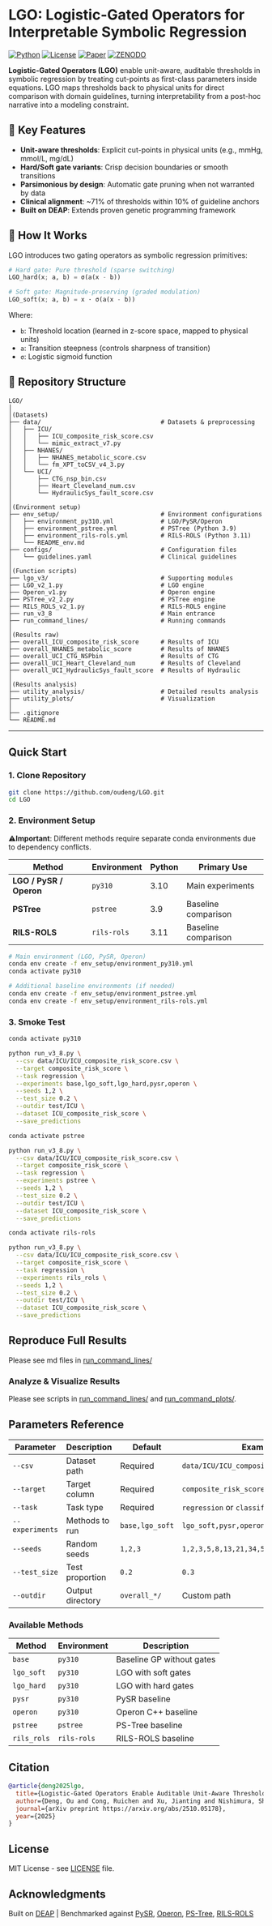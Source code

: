# LGO: Logistic-Gated Operators for Interpretable Symbolic Regression

[![Python](https://img.shields.io/badge/python-3.10-blue.svg)](https://python.org)
[![License](https://img.shields.io/badge/license-MIT-green.svg)](LICENSE)
[![Paper](https://img.shields.io/badge/paper-arXiv-b31b1b.svg)](https://arxiv.org/abs/2510.05178) 
[![ZENODO](https://zenodo.org/badge/DOI/10.5281/zenodo.17299423.svg)](https://zenodo.org/records/17299423) 


**Logistic-Gated Operators (LGO)** enable unit-aware, auditable thresholds in symbolic regression by treating cut-points as first-class parameters inside equations. LGO maps thresholds back to physical units for direct comparison with domain guidelines, turning interpretability from a post-hoc narrative into a modeling constraint.

## 🎯 Key Features

- **Unit-aware thresholds**: Explicit cut-points in physical units (e.g., mmHg, mmol/L, mg/dL)
- **Hard/Soft gate variants**: Crisp decision boundaries or smooth transitions
- **Parsimonious by design**: Automatic gate pruning when not warranted by data
- **Clinical alignment**: ~71% of thresholds within 10% of guideline anchors
- **Built on DEAP**: Extends proven genetic programming framework

## 🔬 How It Works

LGO introduces two gating operators as symbolic regression primitives:

```python
# Hard gate: Pure threshold (sparse switching)
LGO_hard(x; a, b) = σ(a(x - b))

# Soft gate: Magnitude-preserving (graded modulation)  
LGO_soft(x; a, b) = x · σ(a(x - b))
```

Where:
- `b`: Threshold location (learned in z-score space, mapped to physical units)
- `a`: Transition steepness (controls sharpness of transition)
- `σ`: Logistic sigmoid function


## 📁 Repository Structure
```
LGO/
│
│(Datasets)
├── data/                                 # Datasets & preprocessing
│   ├── ICU/
│   │   ├── ICU_composite_risk_score.csv
│   │   └── mimic_extract_v7.py
│   ├── NHANES/          
│   │   ├── NHANES_metabolic_score.csv
│   │   └── fm_XPT_toCSV_v4_3.py       
│   └── UCI/
│       ├── CTG_nsp_bin.csv
│       ├── Heart_Cleveland_num.csv
│       └── HydraulicSys_fault_score.csv
│
│(Environment setup) 
├── env_setup/                            # Environment configurations
│   ├── environment_py310.yml             # LGO/PySR/Operon
│   ├── environment_pstree.yml            # PSTree (Python 3.9)
│   ├── environment_rils-rols.yml         # RILS-ROLS (Python 3.11)
│   └── README_env.md
├── configs/                              # Configuration files
│   └── guidelines.yaml                   # Clinical guidelines
│
│(Function scripts)
├── lgo_v3/                               # Supporting modules
├── LGO_v2_1.py                           # LGO engine
├── Operon_v1.py                          # Operon engine
├── PSTree_v2_2.py                        # PSTree engine
├── RILS_ROLS_v2_1.py                     # RILS-ROLS engine
├── run_v3_8                              # Main entrance
├── run_command_lines/                    # Running commands
│
│(Results raw)
├── overall_ICU_composite_risk_score      # Results of ICU
├── overall_NHANES_metabolic_score        # Results of NHANES
├── overall_UCI_CTG_NSPbin                # Results of CTG
├── overall_UCI_Heart_Cleveland_num       # Results of Cleveland
├── overall_UCI_HydraulicSys_fault_score  # Results of Hydraulic
│
│(Results analysis)
├── utility_analysis/                     # Detailed results analysis
├── utility_plots/                        # Visualization
│
├── .gitignore
└── README.md
```
---

## Quick Start

### 1. Clone Repository
```bash
git clone https://github.com/oudeng/LGO.git
cd LGO
```

### 2. Environment Setup

⚠️**Important**: Different methods require separate conda environments due to dependency conflicts.

| Method | Environment | Python | Primary Use |
|--------|------------|--------|-------------|
| **LGO / PySR / Operon** | `py310` | 3.10 | Main experiments |
| **PSTree** | `pstree` | 3.9 | Baseline comparison |
| **RILS-ROLS** | `rils-rols` | 3.11 | Baseline comparison |

```bash
# Main environment (LGO, PySR, Operon)
conda env create -f env_setup/environment_py310.yml
conda activate py310

# Additional baseline environments (if needed)
conda env create -f env_setup/environment_pstree.yml
conda env create -f env_setup/environment_rils-rols.yml
```

### 3. Smoke Test

```bash
conda activate py310

python run_v3_8.py \
  --csv data/ICU/ICU_composite_risk_score.csv \
  --target composite_risk_score \
  --task regression \
  --experiments base,lgo_soft,lgo_hard,pysr,operon \
  --seeds 1,2 \
  --test_size 0.2 \
  --outdir test/ICU \
  --dataset ICU_composite_risk_score \
  --save_predictions

conda activate pstree

python run_v3_8.py \
  --csv data/ICU/ICU_composite_risk_score.csv \
  --target composite_risk_score \
  --task regression \
  --experiments pstree \
  --seeds 1,2 \
  --test_size 0.2 \
  --outdir test/ICU \
  --dataset ICU_composite_risk_score \
  --save_predictions

conda activate rils-rols

python run_v3_8.py \
  --csv data/ICU/ICU_composite_risk_score.csv \
  --target composite_risk_score \
  --task regression \
  --experiments rils_rols \
  --seeds 1,2 \
  --test_size 0.2 \
  --outdir test/ICU \
  --dataset ICU_composite_risk_score \
  --save_predictions

```

## Reproduce Full Results

Please see md files in [run_command_lines/](run_command_lines/)

### Analyze & Visualize Results

Please see scripts in [run_command_lines/](run_command_lines/) and [run_command_plots/](run_command_lines/).


## Parameters Reference

| Parameter | Description | Default | Example |
|-----------|-------------|---------|---------|
| `--csv` | Dataset path | Required | `data/ICU/ICU_composite_risk_score.csv` |
| `--target` | Target column | Required | `composite_risk_score` |
| `--task` | Task type | Required | `regression` or `classification` |
| `--experiments` | Methods to run | `base,lgo_soft` | `lgo_soft,pysr,operon` |
| `--seeds` | Random seeds | `1,2,3` | `1,2,3,5,8,13,21,34,55,89` |
| `--test_size` | Test proportion | `0.2` | `0.3` |
| `--outdir` | Output directory | `overall_*/` | Custom path |

### Available Methods

| Method | Environment | Description |
|--------|-------------|-------------|
| `base` | `py310` | Baseline GP without gates |
| `lgo_soft` | `py310` | LGO with soft gates |
| `lgo_hard` | `py310` | LGO with hard gates |
| `pysr` | `py310` | PySR baseline |
| `operon` | `py310` | Operon C++ baseline |
| `pstree` | `pstree` | PS-Tree baseline |
| `rils_rols` | `rils-rols` | RILS-ROLS baseline |

## Citation

```bibtex
@article{deng2025lgo,
  title={Logistic-Gated Operators Enable Auditable Unit-Aware Thresholds in Symbolic Regression},
  author={Deng, Ou and Cong, Ruichen and Xu, Jianting and Nishimura, Shoji and Ogihara, Atsushi and Jin, Qun},
  journal={arXiv preprint https://arxiv.org/abs/2510.05178},
  year={2025}
}
```

## License

MIT License - see [LICENSE](LICENSE) file.

## Acknowledgments

Built on [DEAP](https://github.com/DEAP/deap) | Benchmarked against [PySR](https://github.com/MilesCranmer/PySR), [Operon](https://github.com/heal-research/pyoperon), [PS-Tree](https://github.com/hengzhe-zhang/PS-Tree), [RILS-ROLS](https://github.com/kartelj/rils-rols)
